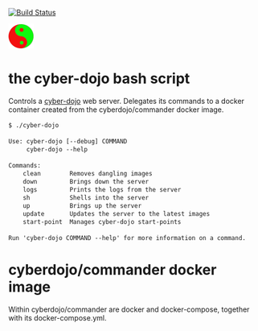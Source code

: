 [![Build Status](https://travis-ci.org/cyber-dojo/commander.svg?branch=master)](https://travis-ci.org/cyber-dojo/commander)

<img src="https://raw.githubusercontent.com/cyber-dojo/nginx/master/images/home_page_logo.png" alt="cyber-dojo yin/yang logo" width="50px" height="50px"/>

# the **cyber-dojo** bash script

Controls a [cyber-dojo](http://cyber-dojo.org) web server.
Delegates its commands to a docker container created from the
cyberdojo/commander docker image.

```
$ ./cyber-dojo

Use: cyber-dojo [--debug] COMMAND
     cyber-dojo --help

Commands:
    clean        Removes dangling images
    down         Brings down the server
    logs         Prints the logs from the server
    sh           Shells into the server
    up           Brings up the server
    update       Updates the server to the latest images
    start-point  Manages cyber-dojo start-points

Run 'cyber-dojo COMMAND --help' for more information on a command.
```

# **cyberdojo/commander** docker image

Within cyberdojo/commander are docker and docker-compose, together with its
docker-compose.yml.
